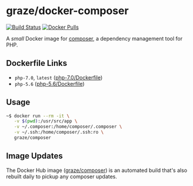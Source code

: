 # graze/docker-composer

[![Build Status](https://img.shields.io/travis/graze/docker-composer/master.svg)](https://travis-ci.org/graze/docker-composer)
[![Docker Pulls](https://img.shields.io/docker/pulls/graze/composer.svg)](https://hub.docker.com/r/graze/composer/)

A _small_ Docker image for [composer](https://getcomposer.org), a dependency management tool for PHP.

## Dockerfile Links

* `php-7.0`, `latest` ([php-7.0/Dockerfile](https://github.com/graze/docker-composer/blob/master/php-7.0/Dockerfile))
* `php-5.6` ([php-5.6/Dockerfile](https://github.com/graze/docker-composer/blob/master/php-5.6/Dockerfile))

## Usage

```bash
~$ docker run --rm -it \
   -v $(pwd):/usr/src/app \
   -v ~/.composer:/home/composer/.composer \
   -v ~/.ssh:/home/composer/.ssh:ro \
   graze/composer
```

## Image Updates

The Docker Hub image ([graze/composer](https://hub.docker.com/r/graze/composer/)) is an automated build that's also rebuilt daily to pickup any composer updates.
